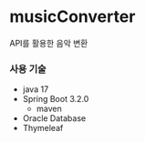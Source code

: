 # musicConverter
API를 활용한 음악 변환

### 사용 기술
* java 17
* Spring Boot 3.2.0
  - maven
* Oracle Database
* Thymeleaf
